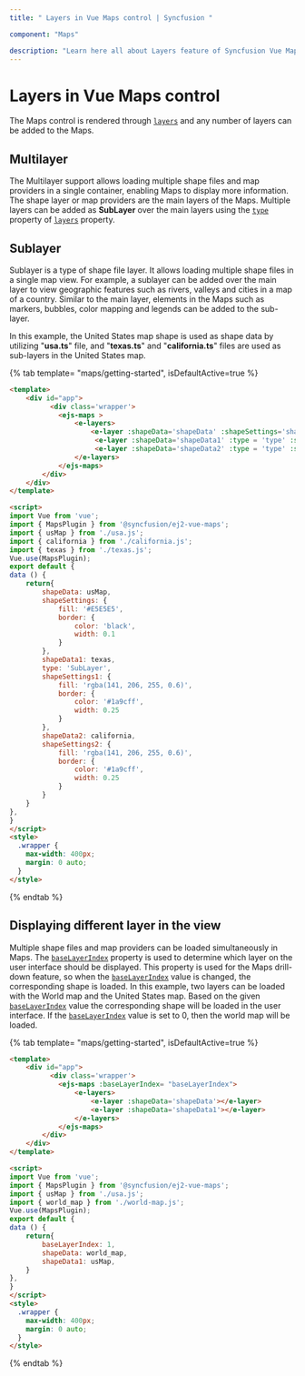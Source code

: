 ```yaml
---
title: " Layers in Vue Maps control | Syncfusion "

component: "Maps"

description: "Learn here all about Layers feature of Syncfusion Vue Maps control and more."
---
```


# Layers in Vue Maps control

The Maps control is rendered through [`layers`](../api/maps/#layers) and any number of layers can be added to the Maps.

## Multilayer

The Multilayer support allows loading multiple shape files and map providers in a single container, enabling Maps to display more information. The shape layer or map providers are the main layers of the Maps. Multiple layers can be added as **SubLayer** over the main layers using the [`type`](../api/maps/layerSettingsModel/#type) property of [`layers`](../api/maps/#layers) property.

## Sublayer

Sublayer is a type of shape file layer. It allows loading multiple shape files in a single map view. For example, a sublayer can be added over the main layer to view geographic features such as rivers, valleys and cities in a map of a country. Similar to the main layer, elements in the Maps such as markers, bubbles, color mapping and legends can be added to the sub-layer.

In this example, the United States map shape is used as shape data by utilizing "**usa.ts**" file, and "**texas.ts**" and "**california.ts**" files are used as sub-layers in the United States map.

{% tab template= "maps/getting-started", isDefaultActive=true %}

```html
<template>
    <div id="app">
          <div class='wrapper'>
            <ejs-maps >
                <e-layers>
                    <e-layer :shapeData='shapeData' :shapeSettings='shapeSettings' ></e-layer>
                     <e-layer :shapeData='shapeData1' :type = 'type' :shapeSettings='shapeSettings1' ></e-layer>
                     <e-layer :shapeData='shapeData2' :type = 'type' :shapeSettings='shapeSettings2' ></e-layer>
                </e-layers>
            </ejs-maps>
        </div>
    </div>
</template>

<script>
import Vue from 'vue';
import { MapsPlugin } from '@syncfusion/ej2-vue-maps';
import { usMap } from './usa.js';
import { california } from './california.js';
import { texas } from './texas.js';
Vue.use(MapsPlugin);
export default {
data () {
    return{
        shapeData: usMap,
        shapeSettings: {
            fill: '#E5E5E5',
            border: {
                color: 'black',
                width: 0.1
            }
        },
        shapeData1: texas,
        type: 'SubLayer',
        shapeSettings1: {
            fill: 'rgba(141, 206, 255, 0.6)',
            border: {
                color: '#1a9cff',
                width: 0.25
            }
        },
        shapeData2: california,
        shapeSettings2: {
            fill: 'rgba(141, 206, 255, 0.6)',
            border: {
                color: '#1a9cff',
                width: 0.25
            }
        }
    }
},
}
</script>
<style>
  .wrapper {
    max-width: 400px;
    margin: 0 auto;
  }
</style>
```

{% endtab %}

## Displaying different layer in the view

Multiple shape files and map providers can be loaded simultaneously in Maps. The [`baseLayerIndex`](../api/maps/mapsModel/#baselayerindex) property is used to determine which layer on the user interface should be displayed. This property is used for the Maps drill-down feature, so when the [`baseLayerIndex`](../api/maps/mapsModel/#baselayerindex) value is changed, the corresponding shape is loaded. In this example, two layers can be loaded with the World map and the United States map. Based on the given [`baseLayerIndex`](../api/maps/mapsModel/#baselayerindex) value the corresponding shape will be loaded in the user interface. If the [`baseLayerIndex`](../api/maps/mapsModel/#baselayerindex) value is set to 0, then the world map will be loaded.

{% tab template= "maps/getting-started", isDefaultActive=true %}

```html
<template>
    <div id="app">
          <div class='wrapper'>
            <ejs-maps :baseLayerIndex= "baseLayerIndex">
                <e-layers>
                    <e-layer :shapeData='shapeData'></e-layer>
                    <e-layer :shapeData='shapeData1'></e-layer>
                </e-layers>
            </ejs-maps>
        </div>
    </div>
</template>

<script>
import Vue from 'vue';
import { MapsPlugin } from '@syncfusion/ej2-vue-maps';
import { usMap } from './usa.js';
import { world_map } from './world-map.js';
Vue.use(MapsPlugin);
export default {
data () {
    return{
        baseLayerIndex: 1,
        shapeData: world_map,
        shapeData1: usMap,
    }
},
}
</script>
<style>
  .wrapper {
    max-width: 400px;
    margin: 0 auto;
  }
</style>
```

{% endtab %}
